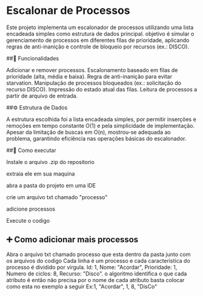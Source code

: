 # Escalonar de Processos

Este projeto implementa um escalonador de processos utilizando uma lista encadeada simples como estrutura de dados principal. 
objetivo é simular o gerenciamento de processos em diferentes filas de prioridade, 
aplicando regras de anti-inanição e controle de bloqueio por recursos (ex.: DISCO).

##🚀 Funcionalidades

Adicionar e remover processos.
Escalonamento baseado em filas de prioridade (alta, média e baixa).
Regra de anti-inanição para evitar starvation.
Manipulação de processos bloqueados (ex.: solicitação do recurso DISCO).
Impressão do estado atual das filas.
Leitura de processos a partir de arquivo de entrada.

##⚙️ Estrutura de Dados

A estrutura escolhida foi a lista encadeada simples, por permitir inserções e remoções em tempo constante O(1) e pela simplicidade de implementação. 
Apesar da limitação de buscas em O(n), mostrou-se adequada ao problema, garantindo eficiência nas operações básicas do escalonador.

##💾 Como executar 

Instale o arquivo .zip do repositorio 

extraia ele em sua maquina 

abra a pasta do projeto em uma IDE

crie um arquivo txt chamado "processo"

adicione processos 

Execute o codigo 

## ➕ Como adicionar mais processos 
Abra o arquivo txt chamado processo que esta dentro da pasta junto com os arquivos do codigo
Cada linha é um processo e cada caracteristica do processo é dividido por virgula.
Id: 1, Nome: "Acordar", Prioridade: 1, Numero de ciclos: 8, Recurso: "Disco".
o algoritmo identifica o que cada atributo é então não precisa por o nome de cada atributo
basta colocar como esta no exemplo a seguir
Ex:1, "Acordar", 1, 8, "DisCo"




